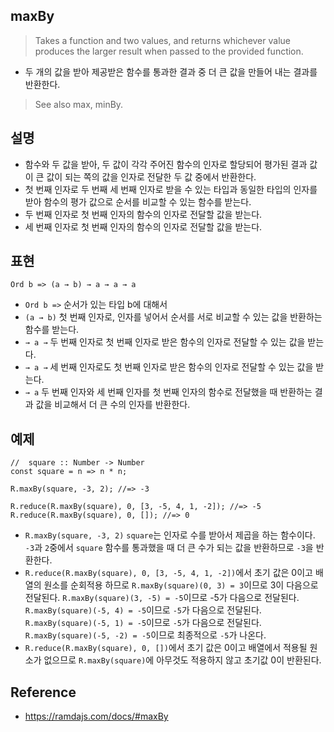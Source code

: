 ## maxBy
> Takes a function and two values, and returns whichever value produces the larger result when passed to the provided function.
- 두 개의 값을 받아 제공받은 함수를 통과한 결과 중 더 큰 값을 만들어 내는 결과를 반환한다.

> See also max, minBy.

## 설명
- 함수와 두 값을 받아, 두 값이 각각 주어진 함수의 인자로 할당되어 평가된 결과 값이 큰 값이 되는 쪽의 값을 인자로 전달한 두 값 중에서 반환한다.
- 첫 번째 인자로 두 번째 세 번째 인자로 받을 수 있는 타입과 동일한 타입의 인자를 받아 함수의 평가 값으로 순서를 비교할 수 있는 함수를 받는다.
- 두 번째 인자로 첫 번째 인자의 함수의 인자로 전달할 값을 받는다.
- 세 번째 인자로 첫 번째 인자의 함수의 인자로 전달할 값을 받는다.

## 표현
```
Ord b => (a → b) → a → a → a
```
- `Ord b =>` 순서가 있는 타입 b에 대해서
- `(a → b)` 첫 번째 인자로, 인자를 넣어서 순서를 서로 비교할 수 있는 값을 반환하는 함수를 받는다.
- `→ a →` 두 번째 인자로 첫 번째 인자로 받은 함수의 인자로 전달할 수 있는 값을 받는다.
- `→ a →` 세 번째 인자로도 첫 번째 인자로 받은 함수의 인자로 전달할 수 있는 값을 받는다.
- `→ a` 두 번째 인자와 세 번째 인자를 첫 번째 인자의 함수로 전달했을 때 반환하는 결과 값을 비교해서 더 큰 수의 인자를 반환한다.

## 예제
```
//  square :: Number -> Number
const square = n => n * n;

R.maxBy(square, -3, 2); //=> -3

R.reduce(R.maxBy(square), 0, [3, -5, 4, 1, -2]); //=> -5
R.reduce(R.maxBy(square), 0, []); //=> 0
```
- `R.maxBy(square, -3, 2)` `square`는 인자로 수를 받아서 제곱을 하는 함수이다. `-3`과 `2`중에서 `square` 함수를 통과했을 때 더 큰 수가 되는 값을 반환하므로 `-3`을 반환한다.
- `R.reduce(R.maxBy(square), 0, [3, -5, 4, 1, -2])`에서 초기 값은 0이고 배열의 원소를 순회적용 하므로 `R.maxBy(square)(0, 3) = 3`이므로 3이 다음으로 전달된다. `R.maxBy(square)(3, -5) = -5`이므로 -5가 다음으로 전달된다. `R.maxBy(square)(-5, 4) = -5`이므로 `-5`가 다음으로 전달된다. `R.maxBy(square)(-5, 1) = -5`이므로 `-5`가 다음으로 전달된다. `R.maxBy(square)(-5, -2) = -5`이므로 최종적으로 `-5`가 나온다.
- `R.reduce(R.maxBy(square), 0, [])`에서 초기 값은 0이고 배열에서 적용될 원소가 없으므로 `R.maxBy(square)`에 아무것도 적용하지 않고 초기값 0이 반환된다.

## Reference
- https://ramdajs.com/docs/#maxBy
